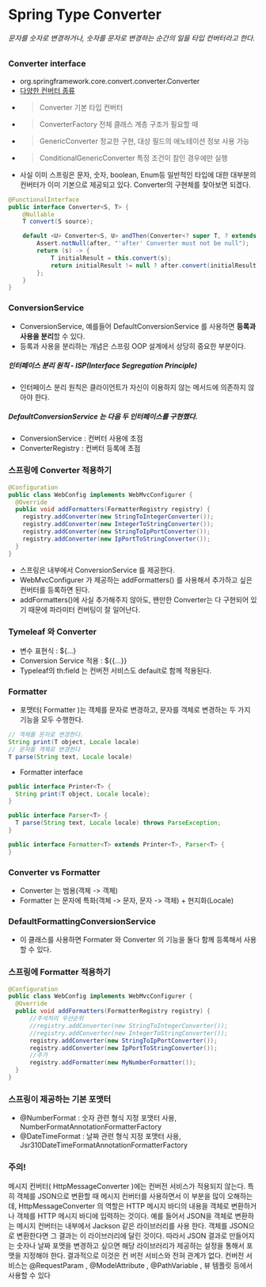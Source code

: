 # Spring Type Converter
###### 문자를 숫자로 변경하거나, 숫자를 문자로 변경하는 순간의 일을 타입 컨버터라고 한다.

### Converter interface
- org.springframework.core.convert.converter.Converter
- [다양한 컨버터 종류](https://docs.spring.io/spring-framework/docs/current/reference/html/core.html#core-convert)
- > Converter 기본 타입 컨버터
- > ConverterFactory 전체 클래스 계층 구조가 필요할 때
- > GenericConverter 정교한 구현, 대상 필드의 애노테이션 정보 사용 가능
- > ConditionalGenericConverter 특정 조건이 참인 경우에만 실행
- 사실 이미 스프링은 문자, 숫자, boolean, Enum등 일반적인 타입에 대한 대부분의 컨버터가 이미 기본으로 제공되고 있다. Converter의 구현체를 찾아보면 되겠다.
```java
@FunctionalInterface
public interface Converter<S, T> {
    @Nullable
    T convert(S source);

    default <U> Converter<S, U> andThen(Converter<? super T, ? extends U> after) {
        Assert.notNull(after, "'after' Converter must not be null");
        return (s) -> {
            T initialResult = this.convert(s);
            return initialResult != null ? after.convert(initialResult) : null;
        };
    }
}
```

### ConversionService
- ConversionService, 예를들어 DefaultConversionService 를 사용하면 **등록과 사용을 분리**할 수 있다.
- 등록과 사용을 분리하는 개념은 스프링 OOP 설계에서 상당히 중요한 부분이다.
##### 인터페이스 분리 원칙 - ISP(Interface Segregation Principle)
- 인터페이스 분리 원칙은 클라이언트가 자신이 이용하지 않는 메서드에 의존하지 않아야 한다.
##### DefaultConversionService 는 다음 두 인터페이스를 구현했다.
- ConversionService : 컨버터 사용에 초점
- ConverterRegistry : 컨버터 등록에 초점

### 스프링에 Converter 적용하기
```java
@Configuration
public class WebConfig implements WebMvcConfigurer {
  @Override
  public void addFormatters(FormatterRegistry registry) {
    registry.addConverter(new StringToIntegerConverter());
    registry.addConverter(new IntegerToStringConverter());
    registry.addConverter(new StringToIpPortConverter());
    registry.addConverter(new IpPortToStringConverter());
  }
}
```
- 스프링은 내부에서 ConversionService 를 제공한다.
- WebMvcConfigurer 가 제공하는 addFormatters() 를 사용해서 추가하고 싶은 컨버터를 등록하면 된다.
- addFormatters()에 사실 추가해주지 않아도, 왠만한 Converter는 다 구현되어 있기 때문에 파라미터 컨버팅이 잘 일어난다.

### Tymeleaf 와 Converter
- 변수 표현식 : ${...}
- Conversion Service 적용 : ${{...}}
- Typeleaf의 th:field 는 컨버전 서비스도 default로 함께 적용된다.

### Formatter
- 포맷터( Formatter )는 객체를 문자로 변경하고, 문자를 객체로 변경하는 두 가지 기능을 모두 수행한다.
```java
// 객체를 문자로 변경한다.
String print(T object, Locale locale)
// 문자를 객체로 변경한다
T parse(String text, Locale locale)
```
- Formatter interface
```java
public interface Printer<T> {
  String print(T object, Locale locale);
}

public interface Parser<T> {
  T parse(String text, Locale locale) throws ParseException;
}

public interface Formatter<T> extends Printer<T>, Parser<T> {
}
```

### Converter vs Formatter
- Converter 는 범용(객체 -> 객체)
- Formatter 는 문자에 특화(객체 -> 문자, 문자 -> 객체) + 현지화(Locale)

### DefaultFormattingConversionService
- 이 클래스를 사용하면 Formater 와 Converter 의 기능을 둘다 함께 등록해서 사용할 수 있다.

### 스프링에 Formatter 적용하기
```java
@Configuration
public class WebConfig implements WebMvcConfigurer {
  @Override
  public void addFormatters(FormatterRegistry registry) {
      //주석처리 우선순위
      //registry.addConverter(new StringToIntegerConverter());
      //registry.addConverter(new IntegerToStringConverter());
      registry.addConverter(new StringToIpPortConverter());
      registry.addConverter(new IpPortToStringConverter());
      //추가
      registry.addFormatter(new MyNumberFormatter());
  }
}
```

### 스프링이 제공하는 기본 포맷터
- @NumberFormat : 숫자 관련 형식 지정 포맷터 사용, NumberFormatAnnotationFormatterFactory
- @DateTimeFormat : 날짜 관련 형식 지정 포맷터 사용, Jsr310DateTimeFormatAnnotationFormatterFactory

### 주의!
메시지 컨버터( HttpMessageConverter )에는 컨버전 서비스가 적용되지 않는다.
특히 객체를 JSON으로 변환할 때 메시지 컨버터를 사용하면서 이 부분을 많이 오해하는데,
HttpMessageConverter 의 역할은 HTTP 메시지 바디의 내용을 객체로 변환하거나 객체를 HTTP 메시지 바디에
입력하는 것이다. 예를 들어서 JSON을 객체로 변환하는 메시지 컨버터는 내부에서 Jackson 같은 라이브러리를 사용
한다. 객체를 JSON으로 변환한다면 그 결과는 이 라이브러리에 달린 것이다. 따라서 JSON 결과로 만들어지는 숫자나
날짜 포맷을 변경하고 싶으면 해당 라이브러리가 제공하는 설정을 통해서 포맷을 지정해야 한다. 결과적으로 이것은 컨
버전 서비스와 전혀 관계가 없다.
컨버전 서비스는 @RequestParam , @ModelAttribute , @PathVariable , 뷰 템플릿 등에서 사용할 수 있다
